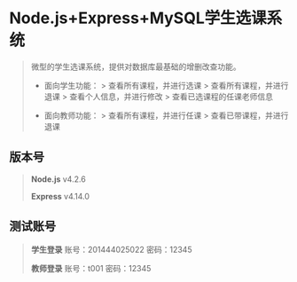
Node.js+Express+MySQL学生选课系统
===

>
> 	微型的学生选课系统，提供对数据库最基础的增删改查功能。
>
>	*  面向学生功能：
		> 查看所有课程，并进行选课
		> 查看所有课程，并进行退课
		> 查看个人信息，并进行修改
		> 查看已选课程的任课老师信息
>
>	*  面向教师功能：
		> 查看所有课程，并进行任课
		> 查看已带课程，并进行退课
>

## 版本号
>
> **Node.js** v4.2.6
>
> **Express** v4.14.0
> 

## 测试账号
>
> **学生登录**  账号：201444025022 密码：12345
> 
> **教师登录**  账号：t001 密码：12345
> 
